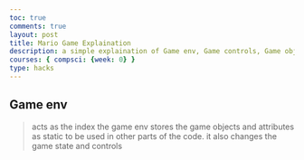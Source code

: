 ```yaml
---
toc: true
comments: true
layout: post
title: Mario Game Explaination 
description: a simple explaination of Game env, Game controls, Game objects and Game level.
courses: { compsci: {week: 0} }
type: hacks
---
```


## Game env 
> acts as the index the game env stores the game objects and attributes as static to be used in other parts of the code. it also changes the game state and controls  

